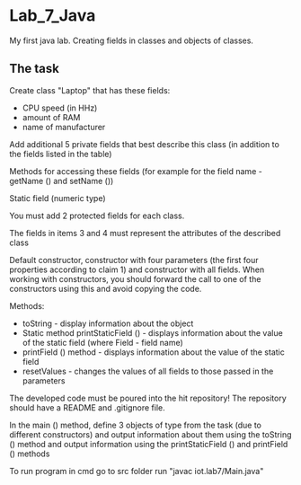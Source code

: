 # Lab_7_Java
 My first java lab. Creating fields in classes and objects of classes.
## The task

 Create class "Laptop" that has these fields:
  - CPU speed (in HHz)
  - amount of RAM
  - name of manufacturer
 
 Add additional 5 private fields that best describe this class (in addition to the fields listed in the table)

 Methods for accessing these fields (for example for the field name - getName () and setName ())

 Static field (numeric type)

 You must add 2 protected fields for each class.

 The fields in items 3 and 4 must represent the attributes of the described class

 Default constructor, constructor with four parameters (the first four properties according to claim 1) and constructor with all fields. When working with constructors,  you should forward the call to one of the constructors using this and avoid copying the code.

 Methods:

 - toString - display information about the object
 - Static method printStaticField () - displays information about the value of the static field (where Field - field name)
 - printField () method - displays information about the value of the static field
 - resetValues - changes the values of all fields to those passed in the parameters

 The developed code must be poured into the hit repository! The repository should have a README and .gitignore file.

 In the main () method, define 3 objects of type from the task (due to different constructors) and output information about them using the toString () method and output information using the printStaticField () and printField () methods


 To run program in cmd go to src folder run "javac iot.lab7/Main.java"
